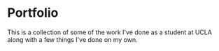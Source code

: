 Portfolio
=========

This is a collection of some of the work I've done as a student at UCLA along with a few things I've done on my own.
